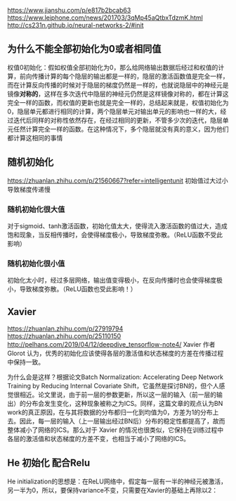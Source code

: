 

https://www.jianshu.com/p/e817b2bcab63
https://www.leiphone.com/news/201703/3qMp45aQtbxTdzmK.html
http://cs231n.github.io/neural-networks-2/#init
## 为什么不能全部初始化为0或者相同值

权值0初始化：假如权值全部初始化为0，那么给网络输出数据后经过和权值的计算，前向传播计算的每个隐层的输出都是一样的，隐层的激活函数值是完全一样，而在计算反向传播的时候对于隐层的梯度仍然是一样的，也就说隐层中的神经元是镜像**对称的**，这样在多次迭代中隐层的神经元仍然是这样镜像对称的，都在计算这完全一样的函数，而权值的更新也就是完全一样的，总结起来就是，权值初始化为0，隐层单元都进行相同的计算，两个隐层单元对输出单元的影响也一样的大，经过迭代后同样的对称性依然存在，在经过相同的更新，不管多少次的迭代，隐层单元任然计算完全一样的函数。在这种情况下，多个隐层就没有真的意义，因为他们都计算这相同的事情

## 随机初始化
https://zhuanlan.zhihu.com/p/21560667?refer=intelligentunit
初始值过大过小导致梯度传递慢

### 随机初始化很大值
对于sigmoid、tanh激活函数，初始化值太大，使得流入激活函数的值过大，造成饱和现象，当反相传播时，会使得梯度极小，导致梯度弥散。（ReLU函数不受此影响）
### 随机初始化很小值
初始化太小时，经过多层网络，输出值变得极小，在反向传播时也会使得梯度极小，导致梯度弥散。（ReLU函数也受此影响！）

## Xavier
https://zhuanlan.zhihu.com/p/27919794
https://zhuanlan.zhihu.com/p/25110150
http://pelhans.com/2019/04/12/deepdive_tensorflow-note4/
Xavier 作者 Glorot 认为，优秀的初始化应该使得各层的激活值和状态梯度的方差在传播过程中保持一致。

为什么会是这样？根据论文Batch Normalization: Accelerating Deep Network Training by Reducing Internal Covariate Shift，它虽然是探讨BN的，但个人感觉很相近。论文里说，由于前一层的参数更新，所以这一层的输入（前一层的输出）的分布会发生变化，这种现象被称之为ICS。同样，这篇文章的观点认为BN work的真正原因，在与其将数据的分布都归一化到均值为0，方差为1的分布上去。因此，每一层的输入（上一层输出经过BN后）分布的稳定性都提高了，故而整体减小了网络的ICS。那么对于 Xavier 的情况也很类似，它保持在训练过程中各层的激活值和状态梯度的方差不变，也相当于减小了网络的ICS。
## He 初始化 配合Relu
He initialization的思想是：在ReLU网络中，假定每一层有一半的神经元被激活，另一半为0，所以，要保持variance不变，只需要在Xavier的基础上再除以2：

